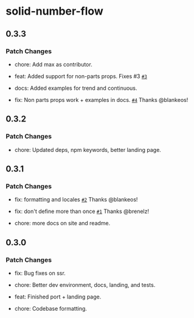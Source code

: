 # solid-number-flow

## 0.3.3

### Patch Changes

- chore: Add max as contributor.

- feat: Added support for non-parts props. Fixes #3 [`#3`](https://github.com/Blankeos/solid-number-flow/issues/3)

- docs: Added examples for trend and continuous.

- fix: Non parts props work + examples in docs. [`#4`](https://github.com/Blankeos/solid-number-flow/pull/4) Thanks @blankeos!

## 0.3.2

### Patch Changes

- chore: Updated deps, npm keywords, better landing page.

## 0.3.1

### Patch Changes

- fix: formatting and locales [`#2`](https://github.com/Blankeos/solid-number-flow/pull/2) Thanks @blankeos!

- fix: don't define more than once [`#1`](https://github.com/Blankeos/solid-number-flow/pull/1) Thanks @brenelz!

- chore: more docs on site and readme.

## 0.3.0

### Patch Changes

- fix: Bug fixes on ssr.

- chore: Better dev environment, docs, landing, and tests.

- feat: Finished port + landing page.

- chore: Codebase formatting.
